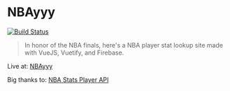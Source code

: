 # NBAyyy

[![Build Status](https://travis-ci.org/Dor-Ron/NBAyyy.svg?branch=master)](https://travis-ci.org/Dor-Ron/NBAyyy)

> In honor of the NBA finals, here's a NBA player stat lookup site made with VueJS, Vuetify, and Firebase.

Live at: [NBAyyy](https://nbayyy-417a8.firebaseapp.com)

Big thanks to: [NBA Stats Player API](https://github.com/hlyford/nba-player-stats-api)